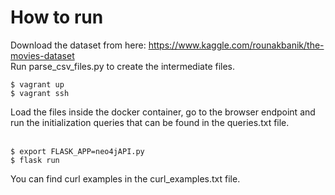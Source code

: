 # How to run


Download the dataset from here: https://www.kaggle.com/rounakbanik/the-movies-dataset <br>
Run parse_csv_files.py to create the intermediate files. <br>

```shell
$ vagrant up
$ vagrant ssh
```
Load the files inside the docker container, go to the browser endpoint and run the initialization queries that can be found in the queries.txt file. <br>
<br>
```shell
$ export FLASK_APP=neo4jAPI.py
$ flask run
```

You can find curl examples in the curl_examples.txt file. <br>
